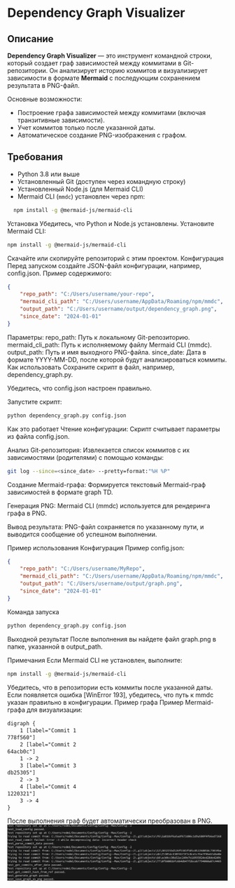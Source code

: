 # Dependency Graph Visualizer

## Описание

**Dependency Graph Visualizer** — это инструмент командной строки, который создает граф зависимостей между коммитами в Git-репозитории. Он анализирует историю коммитов и визуализирует зависимости в формате **Mermaid** с последующим сохранением результата в PNG-файл.

Основные возможности:
- Построение графа зависимостей между коммитами (включая транзитивные зависимости).
- Учет коммитов только после указанной даты.
- Автоматическое создание PNG-изображения с графом.

## Требования

- Python 3.8 или выше
- Установленный Git (доступен через командную строку)
- Установленный Node.js (для Mermaid CLI)
- Mermaid CLI (`mmdc`) установлен через npm:
```bash
  npm install -g @mermaid-js/mermaid-cli
```
Установка
Убедитесь, что Python и Node.js установлены.
Установите Mermaid CLI:
```bash
npm install -g @mermaid-js/mermaid-cli
```
Скачайте или скопируйте репозиторий с этим проектом.
Конфигурация
Перед запуском создайте JSON-файл конфигурации, например, config.json. Пример содержимого:

```json
{
    "repo_path": "C:/Users/username/your-repo",
    "mermaid_cli_path": "C:/Users/username/AppData/Roaming/npm/mmdc",
    "output_path": "C:/Users/username/output/dependency_graph.png",
    "since_date": "2024-01-01"
}
```
Параметры:
repo_path: Путь к локальному Git-репозиторию.
mermaid_cli_path: Путь к исполняемому файлу Mermaid CLI (mmdc).
output_path: Путь и имя выходного PNG-файла.
since_date: Дата в формате YYYY-MM-DD, после которой будут анализироваться коммиты.
Как использовать
Сохраните скрипт в файл, например, dependency_graph.py.

Убедитесь, что config.json настроен правильно.

Запустите скрипт:

```bash
python dependency_graph.py config.json
```
Как это работает
Чтение конфигурации: Скрипт считывает параметры из файла config.json.

Анализ Git-репозитория: Извлекается список коммитов с их зависимостями (родителями) с помощью команды:

```bash
git log --since=<since_date> --pretty=format:"%H %P"
```
Создание Mermaid-графа: Формируется текстовый Mermaid-граф зависимостей в формате graph TD.

Генерация PNG: Mermaid CLI (mmdc) используется для рендеринга графа в PNG.

Вывод результата: PNG-файл сохраняется по указанному пути, и выводится сообщение об успешном выполнении.

Пример использования
Конфигурация
Пример config.json:

```json
{
    "repo_path": "C:/Users/username/MyRepo",
    "mermaid_cli_path": "C:/Users/username/AppData/Roaming/npm/mmdc",
    "output_path": "C:/Users/username/output/graph.png",
    "since_date": "2024-01-01"
}
```
Команда запуска
```bash
python dependency_graph.py config.json
```
Выходной результат
После выполнения вы найдете файл graph.png в папке, указанной в output_path.

Примечания
Если Mermaid CLI не установлен, выполните:
```bash
npm install -g @mermaid-js/mermaid-cli
```
Убедитесь, что в репозитории есть коммиты после указанной даты.
Если появляется ошибка [WinError 193], убедитесь, что путь к mmdc указан правильно в конфигурации.
Пример графа
Пример Mermaid-графа для визуализации:

```mermaid
digraph {
	1 [label="Commit 1
778f560"]
	2 [label="Commit 2
64acb0c"]
	1 -> 2
	3 [label="Commit 3
db25305"]
	2 -> 3
	4 [label="Commit 4
1220321"]
	3 -> 4
}
```
После выполнения граф будет автоматически преобразован в PNG.
![Скриншот результата](photo/photo1.png)